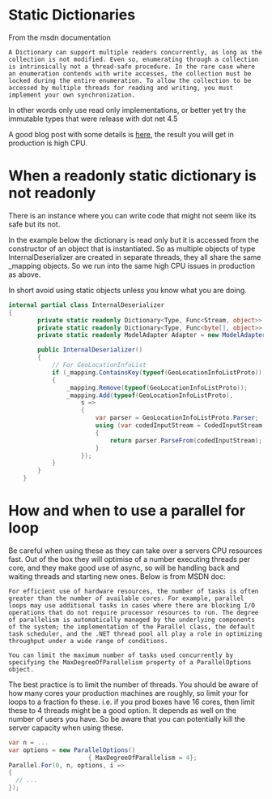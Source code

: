 # Static Dictionaries

From the msdn documentation

```
A Dictionary can support multiple readers concurrently, as long as the collection is not modified. Even so, enumerating through a collection is intrinsically not a thread-safe procedure. In the rare case where an enumeration contends with write accesses, the collection must be locked during the entire enumeration. To allow the collection to be accessed by multiple threads for reading and writing, you must implement your own synchronization.
```

In other words only use read only implementations, or better yet try the immutable types that were release with dot net 4.5

A good blog post with some details is [here](https://blogs.msdn.microsoft.com/tess/2009/12/21/high-cpu-in-net-app-using-a-static-generic-dictionary/), the result you will get in production is high CPU.

# When a readonly static dictionary is not readonly

There is an instance where you can write code that might not seem like its safe but its not.

In the example below the dictionary is read only but it is accessed from the constructor of an object that is instantiated. So as multiple objects of type InternalDeserializer are created in separate threads, they all share the same _mapping objects. So we run into the same high CPU issues in production as above.

In short avoid using static objects unless you know what you are doing.

```csharp
internal partial class InternalDeserializer
{
        private static readonly Dictionary<Type, Func<Stream, object>> _mapping;
        private static readonly Dictionary<Type, Func<byte[], object>> _bufferMapping;
        private static readonly ModelAdapter Adapter = new ModelAdapter();

        public InternalDeserializer()
        {
            // For GeoLocationInfoList
            if (_mapping.ContainsKey(typeof(GeoLocationInfoListProto)))
            {
                _mapping.Remove(typeof(GeoLocationInfoListProto));
                _mapping.Add(typeof(GeoLocationInfoListProto),
                    s =>
                    {
                        var parser = GeoLocationInfoListProto.Parser;
                        using (var codedInputStream = CodedInputStream.CreateWithLimits(s, int.MaxValue, int.MaxValue))
                        {
                            return parser.ParseFrom(codedInputStream);
                        }   
                    });
            }
        }
    }
```

# How and when to use a parallel for loop

Be careful when using these as they can take over a servers CPU resources fast. Out of the box they will optimise of a number executing threads per core, and they make good use of async, so will be handling back and waiting threads and starting new ones. Below is from MSDN doc:

```
For efficient use of hardware resources, the number of tasks is often greater than the number of available cores. For example, parallel loops may use additional tasks in cases where there are blocking I/O operations that do not require processor resources to run. The degree of parallelism is automatically managed by the underlying components of the system; the implementation of the Parallel class, the default task scheduler, and the .NET thread pool all play a role in optimizing throughput under a wide range of conditions.

You can limit the maximum number of tasks used concurrently by specifying the MaxDegreeOfParallelism property of a ParallelOptions object.
```

The best practice is to limit the number of threads. You should be aware of how many cores your production machines are roughly, so limit your for loops to a fraction fo these. i.e. if you prod boxes have 16 cores, then limit these to 4 threads might be a good option. It depends as well on the number of users you have. So be aware that you can potentially kill the server capacity when using these.

```csharp
var n = ...
var options = new ParallelOptions() 
                      { MaxDegreeOfParallelism = 4};
Parallel.For(0, n, options, i =>
{
  // ... 
});
```

